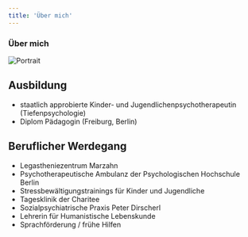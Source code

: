 ```yaml
---
title: 'Über mich'
---
```

### Über mich

![Portrait](/portrait.jpg)

## Ausbildung
- staatlich approbierte Kinder- und Jugendlichenpsychotherapeutin (Tiefenpsychologie)
- Diplom Pädagogin (Freiburg, Berlin)

## Beruflicher Werdegang
- Legastheniezentrum Marzahn
- Psychotherapeutische Ambulanz der Psychologischen Hochschule Berlin
- Stressbewältigungstrainings für Kinder und Jugendliche
- Tagesklinik der Charitee
- Sozialpsychiatrische Praxis Peter Dirscherl
- Lehrerin für Humanistische Lebenskunde
- Sprachförderung / frühe Hilfen
